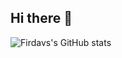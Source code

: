## Hi there 👋

![Firdavs's GitHub stats](https://github-readme-stats.vercel.app/api?username=yourusername&show_icons=true&theme=radical)

